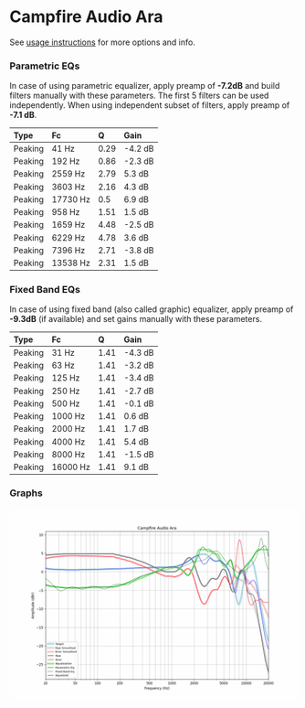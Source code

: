 # Campfire Audio Ara
See [usage instructions](https://github.com/jaakkopasanen/AutoEq#usage) for more options and info.

### Parametric EQs
In case of using parametric equalizer, apply preamp of **-7.2dB** and build filters manually
with these parameters. The first 5 filters can be used independently.
When using independent subset of filters, apply preamp of **-7.1 dB**.

| Type    | Fc       |    Q | Gain    |
|:--------|:---------|:-----|:--------|
| Peaking | 41 Hz    | 0.29 | -4.2 dB |
| Peaking | 192 Hz   | 0.86 | -2.3 dB |
| Peaking | 2559 Hz  | 2.79 | 5.3 dB  |
| Peaking | 3603 Hz  | 2.16 | 4.3 dB  |
| Peaking | 17730 Hz | 0.5  | 6.9 dB  |
| Peaking | 958 Hz   | 1.51 | 1.5 dB  |
| Peaking | 1659 Hz  | 4.48 | -2.5 dB |
| Peaking | 6229 Hz  | 4.78 | 3.6 dB  |
| Peaking | 7396 Hz  | 2.71 | -3.8 dB |
| Peaking | 13538 Hz | 2.31 | 1.5 dB  |

### Fixed Band EQs
In case of using fixed band (also called graphic) equalizer, apply preamp of **-9.3dB**
(if available) and set gains manually with these parameters.

| Type    | Fc       |    Q | Gain    |
|:--------|:---------|:-----|:--------|
| Peaking | 31 Hz    | 1.41 | -4.3 dB |
| Peaking | 63 Hz    | 1.41 | -3.2 dB |
| Peaking | 125 Hz   | 1.41 | -3.4 dB |
| Peaking | 250 Hz   | 1.41 | -2.7 dB |
| Peaking | 500 Hz   | 1.41 | -0.1 dB |
| Peaking | 1000 Hz  | 1.41 | 0.6 dB  |
| Peaking | 2000 Hz  | 1.41 | 1.7 dB  |
| Peaking | 4000 Hz  | 1.41 | 5.4 dB  |
| Peaking | 8000 Hz  | 1.41 | -1.5 dB |
| Peaking | 16000 Hz | 1.41 | 9.1 dB  |

### Graphs
![](./Campfire%20Audio%20Ara.png)